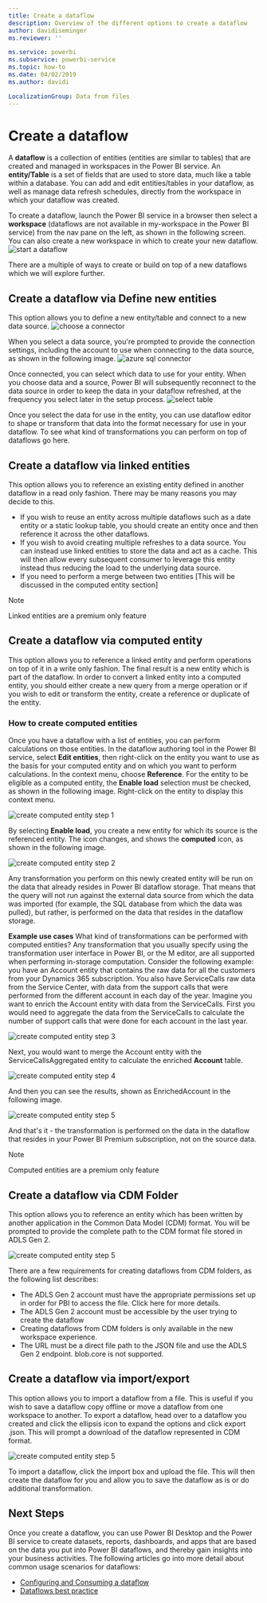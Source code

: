 ```yaml
---
title: Create a dataflow
description: Overview of the different options to create a dataflow
author: davidiseminger
ms.reviewer: ''

ms.service: powerbi
ms.subservice: powerbi-service
ms.topic: how-to
ms.date: 04/02/2019
ms.author: davidi

LocalizationGroup: Data from files
---
```

# Create a dataflow
A **dataflow** is a collection of entities (entities are similar to tables) that are created and managed in workspaces in the Power BI service. An **entity/Table** is a set of fields that are used to store data, much like a table within a database. You can add and edit entities/tables in your dataflow, as well as manage data refresh schedules, directly from the workspace in which your dataflow was created.

To create a dataflow, launch the Power BI service in a browser then select a **workspace** (dataflows are not available in my-workspace in the Power BI service) from the nav pane on the left, as shown in the following screen. You can also create a new workspace in which to create your new dataflow.
![start a dataflow](media/dataflows-create/create-options.png)

There are a multiple of ways to create or build on top of a new dataflows which we will explore further.

## Create a dataflow via Define new entities

This option allows you to define a new entity/table and connect to a new data source.
![choose a connector](media/dataflows-create/create-connectors.png)

When you select a data source, you're prompted to provide the connection settings, including the account to use when connecting to the data source, as shown in the following image.
![azure sql connector](media/dataflows-create/azure-sql-connector.png)

Once connected, you can select which data to use for your entity. When you choose data and a source, Power BI will subsequently reconnect to the data source in order to keep the data in your dataflow refreshed, at the frequency you select later in the setup process.
![select table](media/dataflows-create/choose-table.png)

Once you select the data for use in the entity, you can use dataflow editor to shape or transform that data into the format necessary for use in your dataflow. To see what kind of transformations you can perform on top of dataflows go here.

## Create a dataflow via linked entities

This option allows you to reference an existing entity defined in another dataflow in a read only fashion. There may be many reasons you may decide to this.

- If you wish to reuse an entity across multiple dataflows such as a date entity or a static lookup table, you should create an entity once and then reference it across the other dataflows.
- If you wish to avoid creating multiple refreshes to a data source. You can instead use linked entities to store the data and act as a cache. This will then allow every subsequent consumer to leverage this entity instead thus reducing the load to the underlying data source.
- If you need to perform a merge between two entities [This will be discussed in the computed entity section]

> [!NOTE]
> Linked entities are a premium only feature

## Create a dataflow via computed entity

This option allows you to reference a linked entity and perform operations on top of it in a write only fashion. The final result is a new entity which is part of the dataflow. In order to convert a linked entity into a computed entity, you should either create a new query from a merge operation or if you wish to edit or transform the entity, create a reference or duplicate of the entity.

### How to create computed entities

Once you have a dataflow with a list of entities, you can perform calculations on those entities.
In the dataflow authoring tool in the Power BI service, select **Edit entities**, then right-click on the entity you want to use as the basis for your computed entity and on which you want to perform calculations. In the context menu, choose **Reference**.
For the entity to be eligible as a computed entity, the **Enable load** selection must be checked, as shown in the following image. Right-click on the entity to display this context menu.

![create computed entity step 1](media/dataflows-create/computed-entity-step-1.png)

By selecting **Enable load**, you create a new entity for which its source is the referenced entity. The icon changes, and shows the **computed** icon, as shown in the following image.

![create computed entity step 2](media/dataflows-create/computed-entity-step-2.png)

Any transformation you perform on this newly created entity will be run on the data that already resides in Power BI dataflow storage. That means that the query will not run against the external data source from which the data was imported (for example, the SQL database from which the data was pulled), but rather, is performed on the data that resides in the dataflow storage.

**Example use cases**
What kind of transformations can be performed with computed entities? Any transformation that you usually specify using the transformation user interface in Power BI, or the M editor, are all supported when performing in-storage computation.
Consider the following example: you have an Account entity that contains the raw data for all the customers from your Dynamics 365 subscription. You also have ServiceCalls raw data from the Service Center, with data from the support calls that were performed from the different account in each day of the year.
Imagine you want to enrich the Account entity with data from the ServiceCalls.
First you would need to aggregate the data from the ServiceCalls to calculate the number of support calls that were done for each account in the last year.

![create computed entity step 3](media/dataflows-create/computed-entity-step-3.png)

Next, you would want to merge the Account entity with the ServiceCallsAggregated entity to calculate the enriched **Account** table.

![create computed entity step 4](media/dataflows-create/computed-entity-step-4.png)

And then you can see the results, shown as EnrichedAccount in the following image.

![create computed entity step 5](media/dataflows-create/computed-entity-step-5.png)

And that's it - the transformation is performed on the data in the dataflow that resides in your Power BI Premium subscription, not on the source data.

> [!NOTE]
> Computed entities are a premium only feature

## Create a dataflow via CDM Folder

This option allows you to reference an entity which has been written by another application in the Common Data Model (CDM) format. You will be prompted to provide the complete path to the CDM format file stored in ADLS Gen 2.

 ![create computed entity step 5](media/dataflows-create/attach-cdm.jpg)

There are a few requirements for creating dataflows from CDM folders, as the following list describes:

- The ADLS Gen 2 account must have the appropriate permissions set up in order for PBI to access the file. Click here for more details.
- The ADLS Gen 2 account must be accessible by the user trying to create the dataflow
- Creating dataflows from CDM folders is only available in the new workspace experience.
- The URL must be a direct file path to the JSON file and use the ADLS Gen 2 endpoint. blob.core is not supported.

## Create a dataflow via import/export

This option allows you to import a dataflow from a file. This is useful if you wish to save a dataflow copy offline or move a dataflow from one workspace to another. 
To export a dataflow, head over to a dataflow you created and click the ellipsis icon to expand the options and click export .json. This will prompt a download of the dataflow represented in CDM format.

![create computed entity step 5](media/dataflows-create/export-dataflow.png)

To import a dataflow, click the import box and upload the file. This will then create the dataflow for you and allow you to save the dataflow as is or do additional transformation.

## Next Steps

Once you create a dataflow, you can use Power BI Desktop and the Power BI service to create datasets, reports, dashboards, and apps that are based on the data you put into Power BI dataflows, and thereby gain insights into your business activities. The following articles go into more detail about common usage scenarios for dataflows:

* [Configuring and Consuming a dataflow](dataflows-configure-and-consume.md)
* [Dataflows best practice](../service-dataflows-best-practices.md)